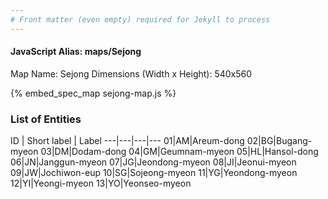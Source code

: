 ```yaml
---
# Front matter (even empty) required for Jekyll to process
---
```


#### JavaScript Alias: maps/Sejong

Map Name: Sejong
Dimensions (Width x Height): 540x560




{% embed_spec_map sejong-map.js %}

### List of Entities

ID | Short label | Label
---|---|---|---
01|AM|Areum-dong
02|BG|Bugang-myeon
03|DM|Dodam-dong
04|GM|Geumnam-myeon
05|HL|Hansol-dong
06|JN|Janggun-myeon
07|JG|Jeondong-myeon
08|JI|Jeonui-myeon
09|JW|Jochiwon-eup
10|SG|Sojeong-myeon
11|YG|Yeondong-myeon
12|YI|Yeongi-myeon
13|YO|Yeonseo-myeon